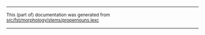 

* * *

<small>This (part of) documentation was generated from [src/fst/morphology/stems/propernouns.lexc](https://github.com/giellalt/lang-khk/blob/main/src/fst/morphology/stems/propernouns.lexc)</small>

---


